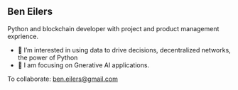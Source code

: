 ## Ben Eilers

Python and blockchain developer with project and product management exprience.

- 👀 I’m interested in using data to drive decisions, decentralized networks, the power of Python
- 💞️ I am focusing on Gnerative AI applications. 

To collaborate: ben.eilers@gmail.com


